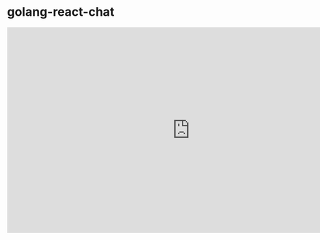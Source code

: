 # golang-react-chat
<iframe width="854" height="480" src="https://www.youtube.com/embed/yrRPLBYiiEc" frameborder="0" allowfullscreen></iframe>
